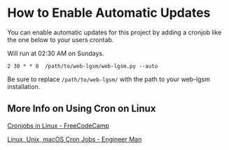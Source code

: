 # How to Enable Automatic Updates

You can enable automatic updates for this project by adding a cronjob like the
one below to your users crontab.

Will run at 02:30 AM on Sundays.

```
2 30 * * 0  /path/to/web-lgsm/web-lgsm.py --auto
```

Be sure to replace `/path/to/web-lgsm/` with the path to your web-lgsm
installation.

## More Info on Using Cron on Linux

[Cronjobs in Linux - FreeCodeCamp](https://www.freecodecamp.org/news/cron-jobs-in-linux/)

[Linux, Unix, macOS Cron Jobs - Engineer Man](https://www.youtube.com/watch?v=QEdHAwHfGPc)
